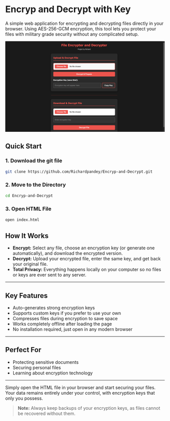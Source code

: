 # Encryp and Decrypt with Key
A simple web application for encrypting and decrypting files directly in your browser. Using AES-256-GCM encryption, this tool lets you protect your files with military grade security without any complicated setup.


![image alt](https://github.com/Richardpandey/Encryp-and-Decrypt/blob/918f0e4fb555eabcc32f7f1506ea24f4ad988476/Screenshot.png)


##  Quick Start

### 1. Download the git file
```bash
git clone https://github.com/Richardpandey/Encryp-and-Decrypt.git
```

### 2. Move to the Directory
```bash
cd Encryp-and-Decrypt
```

### 3. Open HTML File
```bash
open index.html
```

## How It Works

- **Encrypt:** Select any file, choose an encryption key (or generate one automatically), and download the encrypted version.
- **Decrypt:** Upload your encrypted file, enter the same key, and get back your original file.
- **Total Privacy:** Everything happens locally on your computer so no files or keys are ever sent to any server.

---

## Key Features

- Auto-generates strong encryption keys
- Supports custom keys if you prefer to use your own
- Compresses files during encryption to save space
- Works completely offline after loading the page
- No installation required, just open in any modern browser

---

## Perfect For

- Protecting sensitive documents
- Securing personal files
- Learning about encryption technology

---

Simply open the HTML file in your browser and start securing your files. Your data remains entirely under your control, with encryption keys that only you possess.

> **Note:** Always keep backups of your encryption keys, as files cannot be recovered without them.
